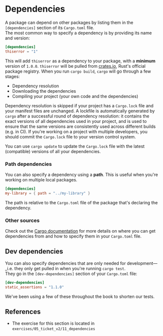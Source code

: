 # Dependencies

A package can depend on other packages by listing them in the `[dependencies]` section of its `Cargo.toml` file.  
The most common way to specify a dependency is by providing its name and version:

```toml
[dependencies]
thiserror = "1"
```

This will add `thiserror` as a dependency to your package, with a **minimum** version of `1.0.0`. 
`thiserror` will be pulled from [crates.io](https://crates.io), Rust's official package registry.
When you run `cargo build`, `cargo` will go through a few stages:

- Dependency resolution
- Downloading the dependencies
- Compiling your project (your own code and the dependencies)

Dependency resolution is skipped if your project has a `Cargo.lock` file and your manifest files are unchanged.
A lockfile is automatically generated by `cargo` after a successful round of dependency resolution: it contains 
the exact versions of all dependencies used in your project, and is used to ensure that the same versions are 
consistently used across different builds (e.g. in CI). If you're working on a project with multiple developers,
you should commit the `Cargo.lock` file to your version control system.  

You can use `cargo update` to update the `Cargo.lock` file with the latest (compatible) versions of all your dependencies.

### Path dependencies

You can also specify a dependency using a **path**. This is useful when you're working on multiple local packages.

```toml
[dependencies]
my-library = { path = "../my-library" }
```

The path is relative to the `Cargo.toml` file of the package that's declaring the dependency.

### Other sources

Check out the [Cargo documentation](https://doc.rust-lang.org/cargo/reference/specifying-dependencies.html) for more
details on where you can get dependencies from and how to specify them in your `Cargo.toml` file.

## Dev dependencies

You can also specify dependencies that are only needed for development—_i.e. they only get pulled in when you're
running `cargo test`.  
They go in the `[dev-dependencies]` section of your `Cargo.toml` file:

```toml
[dev-dependencies]
static_assertions = "1.1.0"
```

We've been using a few of these throughout the book to shorten our tests.

## References

- The exercise for this section is located in `exercises/05_ticket_v2/11_dependencies`
